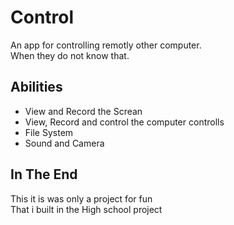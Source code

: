# Control
An app for controlling remotly other computer.<br>
When they do not know that.

## Abilities
* View and Record the Screan
* View, Record and control the computer controlls
* File System
* Sound and Camera

## In The End
This it is was only a project for fun<br>
That i built in the High school project